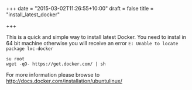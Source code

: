+++
date = "2015-03-02T11:26:55+10:00"
draft = false
title = "install_latest_docker"

+++

This is a quick and simple way to install latest Docker. You need to instal in 64 bit machine otherwise you will receive an error `E: Unable to locate package lxc-docker`

```
su root
wget -qO- https://get.docker.com/ | sh
```

For more information please browse to http://docs.docker.com/installation/ubuntulinux/